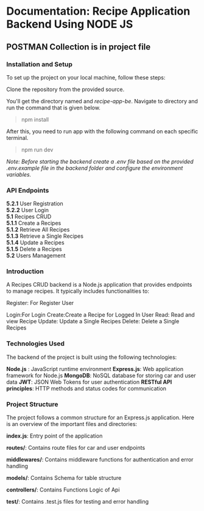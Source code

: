 # Documentation: Recipe Application Backend Using NODE JS

   ## POSTMAN Collection is in project file

   
   ### Installation and Setup

To set up the project on your local machine, follow these steps:

Clone the repository from the provided source.

You'll get the  directory named  and *recipe-app-be*.
Navigate to  directory and run the command that is given below.

> npm install

After this, you need to run  app with the following command on each specific terminal.

  > npm run dev

*Note:* *Before starting the backend create a .env file based on the provided .env.example file in the backend folder and configure the environment variables.*

 ### API Endpoints
 **5.2.1** User Registration <br>
**5.2.2** User Login <br>
 **5.1**  Recipes CRUD <br>
**5.1.1** Create a Recipes <br>
**5.1.2** Retrieve All Recipes <br>
**5.1.3** Retrieve a Single Recipes <br>
**5.1.4** Update a Recipes <br>
**5.1.5** Delete a Recipes <br>
**5.2**   Users Management <br>



### Introduction
A Recipes CRUD backend is a Node.js application that provides endpoints to manage recipes. It typically includes functionalities to:

Register: For Register User 

Login:For Login 
Create:Create a Recipe for Logged In User
Read: Read and view Recipe 
Update: Update a Single Recipes 
Delete: Delete a Single Recipes

### Technologies Used
The backend of the project is built using the following technologies:

**Node.js** : JavaScript runtime environment
**Express.js**: Web application framework for Node.js
**MongoDB**: NoSQL database for storing car and user data
**JWT**: JSON Web Tokens for user authentication
**RESTful API principles**: HTTP methods and status codes for communication

### Project Structure
The project follows a common structure for an Express.js application. Here is an overview of the important files and directories:<br>

**index.js**: Entry point of the application<br>

**routes/**: Contains route files for car and user endpoints<br>

**middlewares/**: Contains middleware functions for authentication and error handling<br>

**models/**: Contains Schema  for table structure<br>

**controllers/**: Contains Functions Logic of Api<br>

**test/**: Contains .test.js files for testing and error handling<br>





